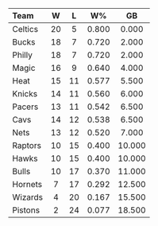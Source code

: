| Team                             |  W  |  L  |  W%   |   GB   |
|:---------------------------------|:---:|:---:|:-----:|:------:|
| [](/r/bostonceltics) Celtics     | 20  |  5  | 0.800 | 0.000  |
| [](/r/mkebucks) Bucks            | 18  |  7  | 0.720 | 2.000  |
| [](/r/sixers) Philly             | 18  |  7  | 0.720 | 2.000  |
| [](/r/orlandomagic) Magic        | 16  |  9  | 0.640 | 4.000  |
| [](/r/heat) Heat                 | 15  | 11  | 0.577 | 5.500  |
| [](/r/nyknicks) Knicks           | 14  | 11  | 0.560 | 6.000  |
| [](/r/pacers) Pacers             | 13  | 11  | 0.542 | 6.500  |
| [](/r/clevelandcavs) Cavs        | 14  | 12  | 0.538 | 6.500  |
| [](/r/gonets) Nets               | 13  | 12  | 0.520 | 7.000  |
| [](/r/torontoraptors) Raptors    | 10  | 15  | 0.400 | 10.000 |
| [](/r/atlantahawks) Hawks        | 10  | 15  | 0.400 | 10.000 |
| [](/r/chicagobulls) Bulls        | 10  | 17  | 0.370 | 11.000 |
| [](/r/charlottehornets) Hornets  |  7  | 17  | 0.292 | 12.500 |
| [](/r/washingtonwizards) Wizards |  4  | 20  | 0.167 | 15.500 |
| [](/r/detroitpistons) Pistons    |  2  | 24  | 0.077 | 18.500 |